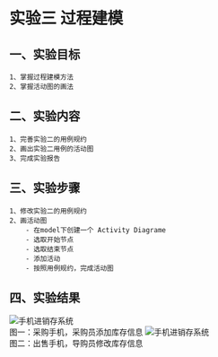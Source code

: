 # 实验三 过程建模

## 一、实验目标
	1、掌握过程建模方法
	2、掌握活动图的画法
## 二、实验内容
	1、完善实验二的用例规约
	2、画出实验二用例的活动图
	3、完成实验报告
## 三、实验步骤
	1、修改实验二的用例规约
	2、画活动图
		- 在model下创建一个 Activity Diagrame
		- 选取开始节点
		- 选取结束节点
		- 添加活动
		- 按照用例规约，完成活动图
## 四、实验结果
	
![手机进销存系统](./Lab3_添加手机库存信息的活动图.jpg)  
图一：采购手机，采购员添加库存信息
![手机进销存系统](./Lab3_修改手机库存信息的活动图.jpg)  
图二：出售手机，导购员修改库存信息
